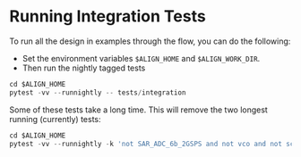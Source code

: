 # Running Integration Tests

To run all the design in examples through the flow, you can do the following:
- Set the environment variables `$ALIGN_HOME` and `$ALIGN_WORK_DIR`.
- Then run the nightly tagged tests
```python
cd $ALIGN_HOME
pytest -vv --runnightly -- tests/integration
```

Some of these tests take a long time. This will remove the two longest running (currently) tests:
```python
cd $ALIGN_HOME
pytest -vv --runnightly -k 'not SAR_ADC_6b_2GSPS and not vco and not sc_dc_dc_converter' -- tests/integration
```

